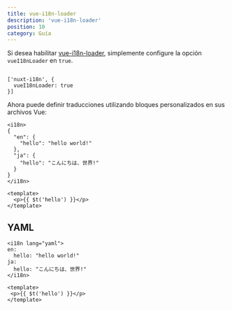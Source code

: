 ```yaml
---
title: vue-i18n-loader
description: 'vue-i18n-loader'
position: 10
category: Guía
---
```


Si desea habilitar [vue-i18n-loader](https://github.com/intlify/vue-i18n-loader), simplemente configure la opción `vueI18nLoader` en `true`.

```js{}[nuxt.config.js]

['nuxt-i18n', {
  vueI18nLoader: true
}]

```

Ahora puede definir traducciones utilizando bloques personalizados en sus archivos Vue:

```vue
<i18n>
{
  "en": {
    "hello": "hello world!"
  },
  "ja": {
    "hello": "こんにちは、世界!"
  }
}
</i18n>

<template>
  <p>{{ $t('hello') }}</p>
</template>
```

## YAML

```vue
<i18n lang="yaml">
en:
  hello: "hello world!"
ja:
  hello: "こんにちは、世界!"
</i18n>

<template>
 <p>{{ $t('hello') }}</p>
</template>
```
